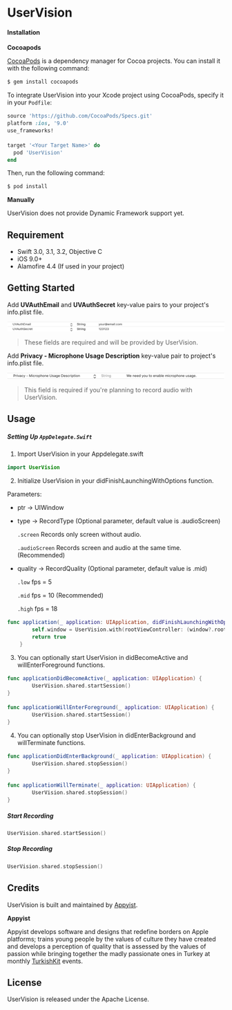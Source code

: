 # UserVision

#### **Installation**

**Cocoapods**

[CocoaPods](http://cocoapods.org/) is a dependency manager for Cocoa projects. You can install it with the following command:

```ruby
$ gem install cocoapods
```

To integrate UserVision into your Xcode project using CocoaPods, specify it in your `Podfile`:

```ruby
source 'https://github.com/CocoaPods/Specs.git'
platform :ios, '9.0'
use_frameworks!

target '<Your Target Name>' do
  pod 'UserVision'
end
```

Then, run the following command:

```ruby
$ pod install
```

**Manually**

UserVision does not provide Dynamic Framework support yet.



## Requirement

- Swift 3.0, 3.1, 3.2, Objective C
- iOS 9.0+
- Alamofire 4.4 (If used in your project)



## Getting Started

Add **UVAuthEmail** and **UVAuthSecret** key-value pairs to your project's info.plist file.

![credentials_screenshot](Resources/credentials_screenshot.png)

> These fields are required and will be provided by UserVision.



Add **Privacy - Microphone Usage Description** key-value pair to project's info.plist file.

![microphoneUsage_screenshot](Resources/microphoneUsage_screenshot.png)

> This field is required if you're planning to record audio with UserVision.



## Usage

##### Setting Up `AppDelegate.Swift`

1. Import UserVision in your Appdelegate.swift

```swift
import UserVision
```

2. Initialize UserVision in your didFinishLaunchingWithOptions function.

Parameters:

- ptr -> UIWindow

- type -> RecordType (Optional parameter, default value is .audioScreen)

  `.screen` Records only screen without audio.

  `.audioScreen` Records screen and audio at the same time. (Recommended)

- quality -> RecordQuality (Optional parameter, default value is .mid)

  `.low` fps = 5

  `.mid` fps = 10 (Recommended)

  `.high` fps = 18

```swift
func application(_ application: UIApplication, didFinishLaunchingWithOptions launchOptions: [UIApplicationLaunchOptionsKey: Any]?) -> Bool {
        self.window = UserVision.with(rootViewController: (window?.rootViewController)!, type: .audioScreen, quality: .mid)
        return true
    }
```

3. You can optionally start UserVision in didBecomeActive and willEnterForeground functions.

```swift
func applicationDidBecomeActive(_ application: UIApplication) {
        UserVision.shared.startSession()
}
    
func applicationWillEnterForeground(_ application: UIApplication) {
        UserVision.shared.startSession()
}
```

4. You can optionally stop UserVision in didEnterBackground and willTerminate functions. 

```swift
func applicationDidEnterBackground(_ application: UIApplication) {
        UserVision.shared.stopSession()
}
    
func applicationWillTerminate(_ application: UIApplication) {
        UserVision.shared.stopSession()
}
```



##### Start Recording

```swift
UserVision.shared.startSession()
```



##### Stop Recording

```swift
UserVision.shared.stopSession()
```



## Credits

UserVision is built and maintained by [Appyist](appy.ist).



**Appyist**

Appyist develops software and designs that redefine borders on Apple platforms; trains young people by the values of culture they have created and develops a perception of quality that is assessed by the values of passion while bringing together the madly passionate ones in Turkey at monthly [TurkishKit](turkishkit.com) events.



## License

UserVision is released under the Apache License.